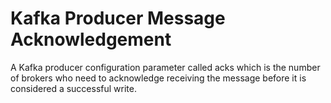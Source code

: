 # Kafka Producer Message Acknowledgement

A Kafka producer configuration parameter called acks which is the number of brokers who need to acknowledge receiving the message before it is considered a successful write.


